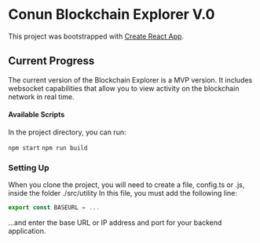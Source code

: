 # Conun Blockchain Explorer V.0

This project was bootstrapped with [Create React App](https://github.com/facebook/create-react-app).

## Current Progress

The current version of the Blockchain Explorer is a MVP version.
It includes websocket capabilities that allow you to view activity on the blockchain network in real time.

#### Available Scripts

In the project directory, you can run:

`npm start`
`npm run build`

### Setting Up

When you clone the project, you will need to create a file, config.ts or .js, inside the folder ./src/utility
In this file, you must add the following line:

```javascript
export const BASEURL = ...
```
...and enter the base URL or IP address and port for your backend application.
